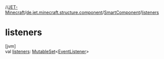 //[JET-Minecraft](../../../index.md)/[de.jet.minecraft.structure.component](../index.md)/[SmartComponent](index.md)/[listeners](listeners.md)

# listeners

[jvm]\
val [listeners](listeners.md): [MutableSet](https://kotlinlang.org/api/latest/jvm/stdlib/kotlin.collections/-mutable-set/index.html)&lt;[EventListener](../../de.jet.minecraft.structure.app.event/-event-listener/index.md)&gt;
